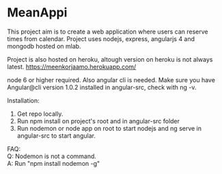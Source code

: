 # MeanAppi

This project aim is to create a web application where users can reserve times from calendar. 
Project uses nodejs, express, angularjs 4 and mongodb hosted on mlab.

Project is also hosted on heroku, altough version on heroku is not always latest.
https://meenkorjaamo.herokuapp.com/


node 6 or higher required.
Also angular cli is needed.
Make sure you have Angular@cli version 1.0.2 installed in angular-src, check with ng -v. 




Installation:

  1. Get repo locally.
  2. Run npm install on project's root and in angular-src folder
  3. Run nodemon or node app on root to start nodejs and ng serve in angular-src to start angular.
   
   
   
   
FAQ:  
  Q: Nodemon is not a command.  
	A: Run "npm install nodemon -g"
